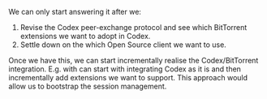 We can only start answering it after we:

1. Revise the Codex peer-exchange protocol and see which BitTorrent extensions we want to adopt in Codex.
2. Settle down on the which Open Source client we want to use.

Once we have this, we can start incrementally realise the Codex/BitTorrent integration. E.g. with can start with integrating Codex as it is and then incrementally add extensions we want to support. This approach would allow us to bootstrap the session management.
